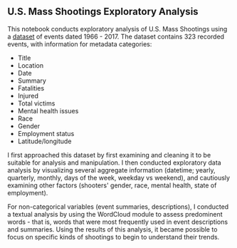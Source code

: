 ## U.S. Mass Shootings Exploratory Analysis 

This notebook conducts exploratory analysis of U.S. Mass Shootings using a [dataset](https://www.kaggle.com/zusmani/us-mass-shootings-last-50-years) of events dated 1966 - 2017. The dataset contains 323 recorded events, with information for metadata categories:
- Title
- Location
- Date
- Summary
- Fatalities
- Injured
- Total victims
- Mental health issues
- Race
- Gender
- Employment status
- Latitude/longitude

I first approached this dataset by first examining and cleaning it to be suitable for analysis and manipulation. I then conducted exploratory data analysis by visualizing several aggregate information (datetime; yearly, quarterly, monthly, days of the week, weekday vs weekend), and cautiously examining other factors (shooters' gender, race, mental health, state of employment). 

For non-categorical variables (event summaries, descriptions), I conducted a textual analysis by using the WordCloud module to assess predominent words - that is, words that were most frequently used in event descriptions and summaries. Using the results of this analysis, it became possible to focus on specific kinds of shootings to begin to understand their trends. 
